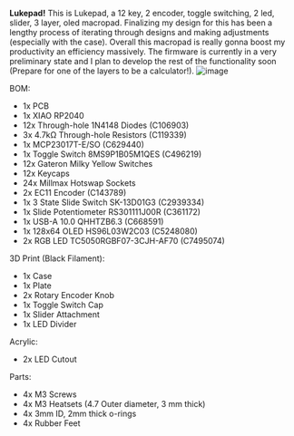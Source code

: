 **Lukepad!**
This is Lukepad, a 12 key, 2 encoder, toggle switching, 2 led, slider, 3 layer, oled macropad.
Finalizing my design for this has been a lengthy process of iterating through designs and making adjustments (especially with the case). Overall this macropad is really gonna boost my productivity an efficiency massively. The firmware is currently in a very preliminary state and I plan to develop the rest of the functionality soon (Prepare for one of the layers to be a calculator!).
![image](https://github.com/user-attachments/assets/20c1f4aa-c617-4ce2-8628-8f487c31e929)

BOM:
- 1x PCB
- 1x XIAO RP2040
- 12x Through-hole 1N4148 Diodes (C106903)
- 3x 4.7kΩ Through-hole Resistors (C119339)
- 1x MCP23017T-E/SO (C629440)
- 1x Toggle Switch 8MS9P1B05M1QES (C496219)
- 12x Gateron Milky Yellow Switches
- 12x Keycaps
- 24x Millmax Hotswap Sockets 
- 2x EC11 Encoder (C143789)
- 1x 3 State Slide Switch SK-13D01G3 (C2939334)
- 1x Slide Potentiometer RS301111J00R (C361172)
- 1x USB-A 10.0 QHHTZB6.3 (C668591)
- 1x 128x64 OLED HS96L03W2C03 (C5248080)
- 2x RGB LED TC5050RGBF07-3CJH-AF70 (C7495074)

3D Print (Black Filament):
- 1x Case
- 1x Plate
- 2x Rotary Encoder Knob
- 1x Toggle Switch Cap
- 1x Slider Attachment
- 1x LED Divider

Acrylic:
- 2x LED Cutout

Parts:
- 4x M3 Screws
- 4x M3 Heatsets (4.7 Outer diameter, 3 mm thick)
- 4x 3mm ID, 2mm thick o-rings
- 4x Rubber Feet
